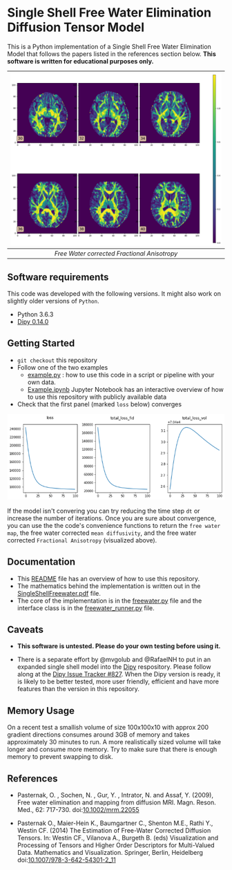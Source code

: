 # Single Shell Free Water Elimination Diffusion Tensor Model 

This is a Python implementation of a Single Shell Free Water Elimination Model
that follows the papers listed in the references section below. **This software
is written for educational purposes only.**  


| ![Free water corrected FA](./fw_fa.png) |
|:--:| 
| *Free Water corrected Fractional Anisotropy* |

## Software requirements

This code was developed with the following versions. It might also work on slightly older versions of `Python`.

* Python 3.6.3
* [Dipy 0.14.0](http://nipy.org/dipy/index.html)

## Getting Started

* `git checkout` this repository
* Follow one of the two examples
  * [example.py](example.py) : how to use this code in a script or pipeline with your own data.
  * [Example.ipynb](notebooks/Example.ipynb) Jupyter Notebook has an interactive overview of how to use this repository with publicly available data
* Check that the first panel (marked `loss` below) converges

![Loss function](./loss_function.png)

If the model isn't convering you can try reducing the time step `dt` or
increase the number of iterations. Once you are sure about convergence, you can
use the the code's convenience functions to return the `free water map`, the
free water corrected `mean diffusivity`, and the free water corrected
`Fractional Anisotropy` (visualized above).  

## Documentation

* This [README](README.md) file has an overview of how to use this repository. 
* The mathematics behind the implementation is written out in the [SingleShellFreewater.pdf](./doc/SingleShellFreeWater.pdf) file. 
* The core of the implementation is in the [freewater.py](./pymods/freewater.py) file and the interface class is in the [freewater\_runner.py](./pymods/freewater_runner.py) file. 

## Caveats
* **This software is untested. Please do your own testing before using it.**

* There is a separate effort by @mvgolub and @RafaelNH to put in an expanded
single shell model into the [Dipy](http://nipy.org/dipy/index.html)
respository. Please follow along at the [Dipy Issue Tracker
#827](https://github.com/nipy/dipy/issues/827). When the Dipy version is ready,
it is likely to be better tested, more user friendly, efficient and have more
features than the version in this repository.

## Memory Usage

On a recent test a smallish volume of size 100x100x10 with approx 200 gradient
directions consumes around 3GB of memory and takes approximately 30 minutes to
run. A more realistically sized volume will take longer and consume more
memory. Try to make sure that there is enough memory to prevent swapping to
disk. 


## References

* Pasternak, O. , Sochen, N. , Gur, Y. , Intrator, N. and Assaf, Y. (2009), Free water elimination and mapping from diffusion MRI. Magn. Reson. Med., 62: 717-730. doi:[10.1002/mrm.22055](https://doi.org/10.1002/mrm.22055)

* Pasternak O., Maier-Hein K., Baumgartner C., Shenton M.E., Rathi Y., Westin CF. (2014) The Estimation of Free-Water Corrected Diffusion Tensors. In: Westin CF., Vilanova A., Burgeth B. (eds) Visualization and Processing of Tensors and Higher Order Descriptors for Multi-Valued Data. Mathematics and Visualization. Springer, Berlin, Heidelberg doi:[10.1007/978-3-642-54301-2\_11](https://doi.org/10.1007/978-3-642-54301-2_11)


